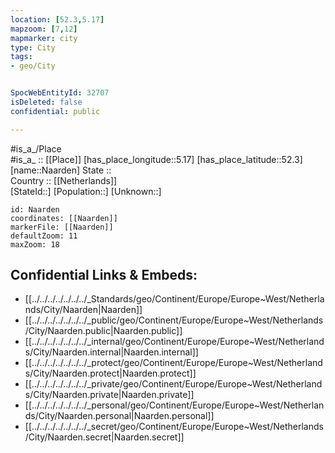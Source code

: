 ```yaml
---
location: [52.3,5.17] 
mapzoom: [7,12] 
mapmarker: city 
type: City
tags:
- geo/City


SpocWebEntityId: 32707
isDeleted: false
confidential: public

---
```

#is_a_/Place  
#is_a_ :: [[Place]] 
[has_place_longitude::5.17] 
[has_place_latitude::52.3] 
[name::Naarden] 
State ::  
Country :: [[Netherlands]]  
[StateId::] 
[Population::] 
[Unknown::] 


```leaflet
id: Naarden
coordinates: [[Naarden]] 
markerFile: [[Naarden]] 
defaultZoom: 11 
maxZoom: 18
```


## Confidential Links & Embeds: 
- [[../../../../../../../_Standards/geo/Continent/Europe/Europe~West/Netherlands/City/Naarden|Naarden]] 
- [[../../../../../../../_public/geo/Continent/Europe/Europe~West/Netherlands/City/Naarden.public|Naarden.public]] 
- [[../../../../../../../_internal/geo/Continent/Europe/Europe~West/Netherlands/City/Naarden.internal|Naarden.internal]] 
- [[../../../../../../../_protect/geo/Continent/Europe/Europe~West/Netherlands/City/Naarden.protect|Naarden.protect]] 
- [[../../../../../../../_private/geo/Continent/Europe/Europe~West/Netherlands/City/Naarden.private|Naarden.private]] 
- [[../../../../../../../_personal/geo/Continent/Europe/Europe~West/Netherlands/City/Naarden.personal|Naarden.personal]] 
- [[../../../../../../../_secret/geo/Continent/Europe/Europe~West/Netherlands/City/Naarden.secret|Naarden.secret]] 
